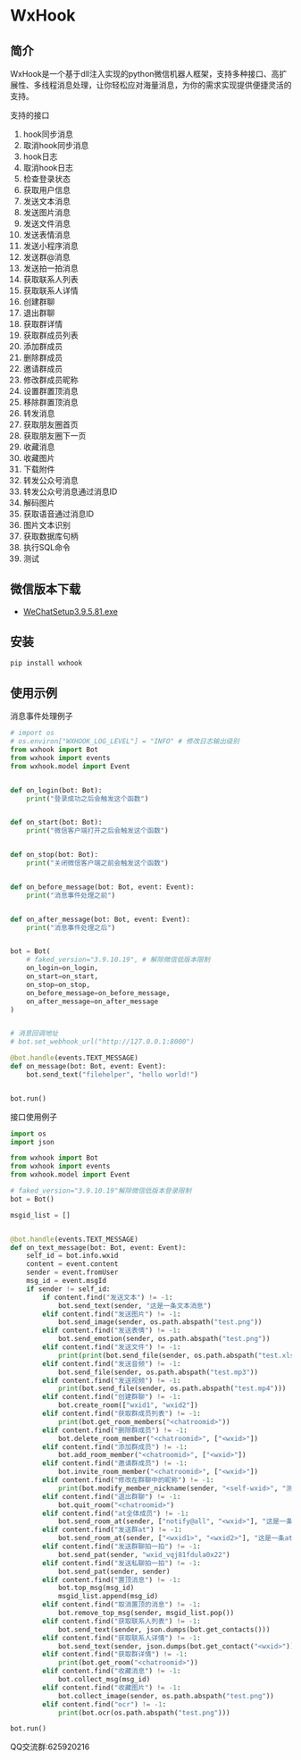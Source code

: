 # WxHook

## 简介

WxHook是一个基于dll注入实现的python微信机器人框架，支持多种接口、高扩展性、多线程消息处理，让你轻松应对海量消息，为你的需求实现提供便捷灵活的支持。

支持的接口
1. hook同步消息
2. 取消hook同步消息
3. hook日志
4. 取消hook日志
5. 检查登录状态
6. 获取用户信息
7. 发送文本消息
8. 发送图片消息
9. 发送文件消息
10. 发送表情消息
11. 发送小程序消息
12. 发送群@消息
13. 发送拍一拍消息
14. 获取联系人列表
15. 获取联系人详情
16. 创建群聊
17. 退出群聊
18. 获取群详情
19. 获取群成员列表
20. 添加群成员
21. 删除群成员
22. 邀请群成员
23. 修改群成员昵称
24. 设置群置顶消息
25. 移除群置顶消息
26. 转发消息
27. 获取朋友圈首页
28. 获取朋友圈下一页
29. 收藏消息
30. 收藏图片
31. 下载附件
32. 转发公众号消息
33. 转发公众号消息通过消息ID
34. 解码图片
35. 获取语音通过消息ID
36. 图片文本识别
37. 获取数据库句柄
38. 执行SQL命令
39. 测试
  
## 微信版本下载
- [WeChatSetup3.9.5.81.exe](https://github.com/tom-snow/wechat-windows-versions/releases/download/v3.9.5.81/WeChatSetup-3.9.5.81.exe)

## 安装

```bash
pip install wxhook
```

## 使用示例

消息事件处理例子
```python
# import os
# os.environ["WXHOOK_LOG_LEVEL"] = "INFO" # 修改日志输出级别
from wxhook import Bot
from wxhook import events
from wxhook.model import Event


def on_login(bot: Bot):
    print("登录成功之后会触发这个函数")


def on_start(bot: Bot):
    print("微信客户端打开之后会触发这个函数")


def on_stop(bot: Bot):
    print("关闭微信客户端之前会触发这个函数")


def on_before_message(bot: Bot, event: Event):
    print("消息事件处理之前")


def on_after_message(bot: Bot, event: Event):
    print("消息事件处理之后")


bot = Bot(
    # faked_version="3.9.10.19", # 解除微信低版本限制
    on_login=on_login,
    on_start=on_start,
    on_stop=on_stop,
    on_before_message=on_before_message,
    on_after_message=on_after_message
)


# 消息回调地址
# bot.set_webhook_url("http://127.0.0.1:8000")

@bot.handle(events.TEXT_MESSAGE)
def on_message(bot: Bot, event: Event):
    bot.send_text("filehelper", "hello world!")


bot.run()
```

接口使用例子
```python
import os
import json

from wxhook import Bot
from wxhook import events
from wxhook.model import Event

# faked_version="3.9.10.19"解除微信低版本登录限制
bot = Bot()

msgid_list = []


@bot.handle(events.TEXT_MESSAGE)
def on_text_message(bot: Bot, event: Event):
    self_id = bot.info.wxid
    content = event.content
    sender = event.fromUser
    msg_id = event.msgId
    if sender != self_id:
        if content.find("发送文本") != -1:
            bot.send_text(sender, "这是一条文本消息")
        elif content.find("发送图片") != -1:
            bot.send_image(sender, os.path.abspath("test.png"))
        elif content.find("发送表情") != -1:
            bot.send_emotion(sender, os.path.abspath("test.png"))
        elif content.find("发送文件") != -1:
            print(print(bot.send_file(sender, os.path.abspath("test.xlsx"))))
        elif content.find("发送音频") != -1:
            bot.send_file(sender, os.path.abspath("test.mp3"))
        elif content.find("发送视频") != -1:
            print(bot.send_file(sender, os.path.abspath("test.mp4")))
        elif content.find("创建群聊") != -1:
            bot.create_room(["wxid1", "wxid2"])
        elif content.find("获取群成员列表") != -1:
            print(bot.get_room_members("<chatroomid>"))
        elif content.find("删除群成员") != -1:
            bot.delete_room_member("<chatroomid>", ["<wxid>"])
        elif content.find("添加群成员") != -1:
            bot.add_room_member("<chatroomid>", ["<wxid>"])
        elif content.find("邀请群成员") != -1:
            bot.invite_room_member("<chatroomid>", ["<wxid>"])
        elif content.find("修改在群聊中的昵称") != -1:
            print(bot.modify_member_nickname(sender, "<self-wxid>", "测试机器人"))
        elif content.find("退出群聊") != -1:
            bot.quit_room("<chatroomid>")
        elif content.find("at全体成员") != -1:
            bot.send_room_at(sender, ["notify@all", "<wxid>"], "这是一条at全体成员的消息")
        elif content.find("发送群at") != -1:
            bot.send_room_at(sender, ["<wxid1>", "<wxid2>"], "这是一条at群成员的消息")
        elif content.find("发送群聊拍一拍") != -1:
            bot.send_pat(sender, "wxid_vqj81fdula0x22")
        elif content.find("发送私聊拍一拍") != -1:
            bot.send_pat(sender, sender)
        elif content.find("置顶消息") != -1:
            bot.top_msg(msg_id)
            msgid_list.append(msg_id)
        elif content.find("取消置顶的消息") != -1:
            bot.remove_top_msg(sender, msgid_list.pop())
        elif content.find("获取联系人列表") != -1:
            bot.send_text(sender, json.dumps(bot.get_contacts()))
        elif content.find("获取联系人详情") != -1:
            bot.send_text(sender, json.dumps(bot.get_contact("<wxid>")))
        elif content.find("获取群详情") != -1:
            print(bot.get_room("<chatroomid>"))
        elif content.find("收藏消息") != -1:
            bot.collect_msg(msg_id)
        elif content.find("收藏图片") != -1:
            bot.collect_image(sender, os.path.abspath("test.png"))
        elif content.find("ocr") != -1:
            print(bot.ocr(os.path.abspath("test.png")))

bot.run()
```

QQ交流群:625920216
